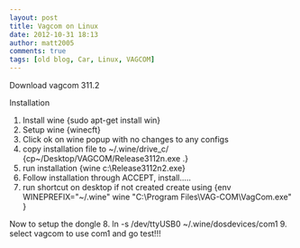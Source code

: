 ```yaml
---
layout: post
title: Vagcom on Linux
date: 2012-10-31 18:13
author: matt2005
comments: true
tags: [old blog, Car, Linux, VAGCOM]
---
```

Download vagcom 311.2

Installation
1. Install wine {sudo apt-get install win}
2. Setup wine {winecft}
3. Click ok on wine popup with no changes to any configs
4. copy installation file to ~/.wine/drive_c/ {cp~/Desktop/VAGCOM/Release3112n.exe .}
5. run installation {wine c:\Release3112n2.exe}
6. Follow installation through ACCEPT, install.....
7. run shortcut on desktop
if not created create using {env WINEPREFIX="~/.wine" wine "C:\Program Files\VAG-COM\VagCom.exe" }

Now to setup the dongle
8. ln -s /dev/ttyUSB0 ~/.wine/dosdevices/com1
9. select vagcom to use com1 and go test!!!
